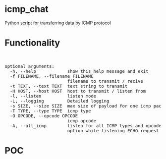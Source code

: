 # icmp_chat
Python script for transferring data by ICMP protocol

# Functionality
<pre> 

optional arguments:
  -h, --help            show this help message and exit
  -f FILENAME, --filename FILENAME
                        filename to transmit / recive
  -t TEXT, --text TEXT  text string to transmit
  -H HOST, --host HOST  host to transmit / listen from
  -l, --listen          listen mode
  -L, --logging         Detailed logging
  -s SIZE, --size SIZE  max size of payload for one icmp packet
  -T TYPE, --type TYPE  icmp type
  -O OPCODE, --opcode OPCODE
                        icmp opcode
  -A, --all_icmp        listen for all ICMP types and opcodes. Do not use this
                        option while listening ECHO request
</pre>

# POC
